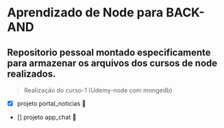 # Aprendizado de Node para BACK-AND

## Repositorio pessoal montado especificamente para armazenar os arquivos dos cursos de node realizados.

  > Realização do curso-1 (Udemy-node com mongedb)
  
   - [x] projeto portal_noticias :page_with_curl:
   
   - [] projeto app_chat :email:

